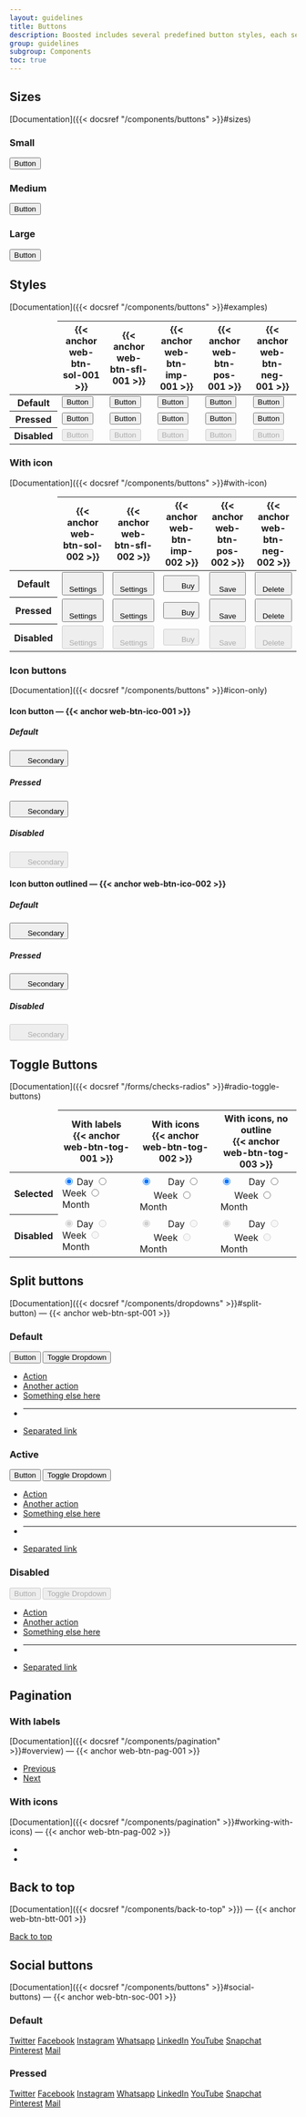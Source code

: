 ```yaml
---
layout: guidelines
title: Buttons
description: Boosted includes several predefined button styles, each serving its own semantic purpose, with a few extras thrown in for more control.
group: guidelines
subgroup: Components
toc: true
---
```



## Sizes

[Documentation]({{< docsref "/components/buttons" >}}#sizes)

<div class="row row-cols-lg-3 align-items-center">
  <div class="col">
    <h3 class="h6">Small</h3>
    <button type="button" class="btn btn-secondary btn-sm">Button</button>
  </div>
  <div class="col">
    <h3 class="h6">Medium</h3>
    <button type="button" class="btn btn-secondary">Button</button>
  </div>
  <div class="col">
    <h3 class="h6">Large</h3>
    <button type="button" class="btn btn-secondary btn-lg">Button</button>
  </div>
</div>


## Styles

[Documentation]({{< docsref "/components/buttons" >}}#examples)

<div class="table-responsive mt-4 mb-5" tabindex="0">
  <table class="table table-guidelines">
    <thead>
      <tr>
        <td></td>
        <th scope="col">{{< anchor web-btn-sol-001 >}}</th>
        <th scope="col">{{< anchor web-btn-sfl-001 >}}</th>
        <th scope="col">{{< anchor web-btn-imp-001 >}}</th>
        <th scope="col">{{< anchor web-btn-pos-001 >}}</th>
        <th scope="col">{{< anchor web-btn-neg-001 >}}</th>
      </tr>
    </thead>
    <tbody>
      <tr>
        <th scope="row">Default</th>
        <td>
          <button type="button" class="btn btn-secondary">Button</button>
        </td>
        <td>
          <button type="button" class="btn btn-info">Button</button>
        </td>
        <td>
          <button type="button" class="btn btn-primary">Button</button>
        </td>
        <td>
          <button type="button" class="btn btn-success">Button</button>
        </td>
        <td>
          <button type="button" class="btn btn-danger">Button</button>
        </td>
      </tr>
      <tr>
        <th scope="row">Pressed</th>
        <td>
          <button type="button" class="btn btn-secondary active">Button</button>
        </td>
        <td>
          <button type="button" class="btn btn-info active">Button</button>
        </td>
        <td>
          <button type="button" class="btn btn-primary active">Button</button>
        </td>
        <td>
          <button type="button" class="btn btn-success active">Button</button>
        </td>
        <td>
          <button type="button" class="btn btn-danger active">Button</button>
        </td>
      </tr>
      <tr>
        <th scope="row">Disabled</th>
        <td>
          <button type="button" class="btn btn-secondary" disabled>Button</button>
        </td>
        <td>
          <button type="button" class="btn btn-info" disabled>Button</button>
        </td>
        <td>
          <button type="button" class="btn btn-primary" disabled>Button</button>
        </td>
        <td>
          <button type="button" class="btn btn-success" disabled>Button</button>
        </td>
        <td>
          <button type="button" class="btn btn-danger" disabled>Button</button>
        </td>
      </tr>
    </tbody>
  </table>
</div>

### With icon

[Documentation]({{< docsref "/components/buttons" >}}#with-icon)

<div class="table-responsive mt-4 mb-5" tabindex="0">
  <table class="table table-guidelines">
    <thead>
      <tr>
        <td></td>
        <th scope="col">{{< anchor web-btn-sol-002 >}}</th>
        <th scope="col">{{< anchor web-btn-sfl-002 >}}</th>
        <th scope="col">{{< anchor web-btn-imp-002 >}}</th>
        <th scope="col">{{< anchor web-btn-pos-002 >}}</th>
        <th scope="col">{{< anchor web-btn-neg-002 >}}</th>
      </tr>
    </thead>
    <tbody>
      <tr>
        <th scope="row">Default</th>
        <td>
    <button type="button" class="btn btn-secondary">
      <svg width="1.25rem" height="1.25rem" fill="currentColor" class="me-1 overflow-visible">
        <use xlink:href="/docs/{{< param docs_version >}}/assets/img/boosted-sprite.svg#settings"/>
      </svg>
      Settings
    </button>
  </td>
        <td>
          <button type="button" class="btn btn-info">
            <svg width="1.25rem" height="1.25rem" fill="currentColor" class="me-1 overflow-visible">
              <use xlink:href="/docs/{{< param docs_version >}}/assets/img/boosted-sprite.svg#settings"/>
            </svg>
            Settings
          </button>
        </td>
        <td>
          <button type="button" class="btn btn-primary">
            <svg width="1.25rem" height="1.25rem" fill="currentColor" class="me-1 overflow-visible">
              <use xlink:href="/docs/{{< param docs_version >}}/assets/img/boosted-sprite.svg#buy"/>
            </svg>
            Buy
          </button>
        </td>
        <td>
          <button type="button" class="btn btn-success">
            <svg width="1.25rem" height="1.25rem" fill="currentColor" class="me-1 overflow-visible">
              <use xlink:href="/docs/{{< param docs_version >}}/assets/img/boosted-sprite.svg#tick"/>
            </svg>
            Save
          </button>
        </td>
        <td>
          <button type="button" class="btn btn-danger">
            <svg width="1.25rem" height="1.25rem" fill="currentColor" class="me-1 overflow-visible">
              <use xlink:href="/docs/{{< param docs_version >}}/assets/img/boosted-sprite.svg#delete"/>
            </svg>
            Delete
          </button>
        </td>
      </tr>
      <tr>
        <th scope="row">Pressed</th>
        <td>
          <button type="button" class="btn btn-secondary active">
            <svg width="1.25rem" height="1.25rem" fill="currentColor" class="me-1 overflow-visible">
              <use xlink:href="/docs/{{< param docs_version >}}/assets/img/boosted-sprite.svg#settings"/>
            </svg>
            Settings
          </button>
        </td>
        <td>
          <button type="button" class="btn btn-info active">
            <svg width="1.25rem" height="1.25rem" fill="currentColor" class="me-1 overflow-visible">
              <use xlink:href="/docs/{{< param docs_version >}}/assets/img/boosted-sprite.svg#settings"/>
            </svg>
            Settings
          </button>
        </td>
        <td>
          <button type="button" class="btn btn-primary active">
            <svg width="1.25rem" height="1.25rem" fill="currentColor" class="me-1 overflow-visible">
              <use xlink:href="/docs/{{< param docs_version >}}/assets/img/boosted-sprite.svg#buy"/>
            </svg>
            Buy
          </button>
        </td>
        <td>
          <button type="button" class="btn btn-success active">
            <svg width="1.25rem" height="1.25rem" fill="currentColor" class="me-1 overflow-visible">
              <use xlink:href="/docs/{{< param docs_version >}}/assets/img/boosted-sprite.svg#tick"/>
            </svg>
            Save
          </button>
        </td>
        <td>
          <button type="button" class="btn btn-danger active">
            <svg width="1.25rem" height="1.25rem" fill="currentColor" class="me-1 overflow-visible">
              <use xlink:href="/docs/{{< param docs_version >}}/assets/img/boosted-sprite.svg#delete"/>
            </svg>
            Delete
          </button>
        </td>
      </tr>
      <tr>
        <th scope="row">Disabled</th>
        <td>
          <button type="button" disabled class="btn btn-secondary">
            <svg width="1.25rem" height="1.25rem" fill="currentColor" class="me-1 overflow-visible">
              <use xlink:href="/docs/{{< param docs_version >}}/assets/img/boosted-sprite.svg#settings"/>
            </svg>
            Settings
          </button>
        </td>
        <td>
          <button type="button" disabled class="btn btn-info">
            <svg width="1.25rem" height="1.25rem" fill="currentColor" class="me-1 overflow-visible">
              <use xlink:href="/docs/{{< param docs_version >}}/assets/img/boosted-sprite.svg#settings"/>
            </svg>
            Settings
          </button>
        </td>
        <td>
          <button type="button" disabled class="btn btn-primary">
            <svg width="1.25rem" height="1.25rem" fill="currentColor" class="me-1 overflow-visible">
              <use xlink:href="/docs/{{< param docs_version >}}/assets/img/boosted-sprite.svg#buy"/>
            </svg>
            Buy
          </button>
        </td>
        <td>
          <button type="button" disabled class="btn btn-success">
            <svg width="1.25rem" height="1.25rem" fill="currentColor" class="me-1 overflow-visible">
              <use xlink:href="/docs/{{< param docs_version >}}/assets/img/boosted-sprite.svg#tick"/>
            </svg>
            Save
          </button>
        </td>
        <td>
          <button type="button" disabled class="btn btn-danger">
            <svg width="1.25rem" height="1.25rem" fill="currentColor" class="me-1 overflow-visible">
              <use xlink:href="/docs/{{< param docs_version >}}/assets/img/boosted-sprite.svg#delete"/>
            </svg>
            Delete
          </button>
        </td>
      </tr>
    </tbody>
  </table>
</div>

### Icon buttons

[Documentation]({{< docsref "/components/buttons" >}}#icon-only)

<div class="row row-cols-2 gy-3 mt-4 mb-5">
  <div class="col">
    <h4 class="h5">Icon button —&nbsp;{{< anchor web-btn-ico-001 >}}</h4>
    <div class="row row-cols-3 gy-3">
      <div>
        <h5 class="h6">Default</h5>
        <button type="button" class="btn btn-icon btn-no-outline">
          <svg width="1.25rem" height="1.25rem" fill="currentColor">
            <use xlink:href="/docs/{{< param docs_version >}}/assets/img/boosted-sprite.svg#delete"/>
          </svg>
          <span class="visually-hidden">Secondary</span>
        </button>
      </div>
      <div>
        <h5 class="h6">Pressed</h5>
        <button type="button" class="btn btn-icon btn-no-outline active">
          <svg width="1.25rem" height="1.25rem" fill="currentColor">
            <use xlink:href="/docs/{{< param docs_version >}}/assets/img/boosted-sprite.svg#delete"/>
          </svg>
          <span class="visually-hidden">Secondary</span>
        </button>
      </div>
      <div>
        <h5 class="h6">Disabled</h5>
        <button type="button" class="btn btn-icon btn-no-outline" disabled>
          <svg width="1.25rem" height="1.25rem" fill="currentColor">
            <use xlink:href="/docs/{{< param docs_version >}}/assets/img/boosted-sprite.svg#delete"/>
          </svg>
          <span class="visually-hidden">Secondary</span>
        </button>
      </div>
    </div>
  </div>
  <div class="col">
    <h4 class="h5">Icon button outlined —&nbsp;{{< anchor web-btn-ico-002 >}}</h4>
    <div class="row row-cols-3 gy-3">
      <div>
        <h5 class="h6">Default</h5>
        <button type="button" class="btn btn-icon btn-secondary">
          <svg width="1.25rem" height="1.25rem" fill="currentColor">
            <use xlink:href="/docs/{{< param docs_version >}}/assets/img/boosted-sprite.svg#delete"/>
          </svg>
          <span class="visually-hidden">Secondary</span>
        </button>
      </div>
      <div>
        <h5 class="h6">Pressed</h5>
        <button type="button" class="btn btn-icon btn-secondary active">
          <svg width="1.25rem" height="1.25rem" fill="currentColor">
            <use xlink:href="/docs/{{< param docs_version >}}/assets/img/boosted-sprite.svg#delete"/>
          </svg>
          <span class="visually-hidden">Secondary</span>
        </button>
      </div>
      <div>
        <h5 class="h6">Disabled</h5>
        <button type="button" class="btn btn-icon btn-secondary" disabled>
          <svg width="1.25rem" height="1.25rem" fill="currentColor">
            <use xlink:href="/docs/{{< param docs_version >}}/assets/img/boosted-sprite.svg#delete"/>
          </svg>
          <span class="visually-hidden">Secondary</span>
        </button>
      </div>
    </div>
  </div>
</div>

## Toggle Buttons

[Documentation]({{< docsref "/forms/checks-radios" >}}#radio-toggle-buttons)

<div class="table-responsive mt-4 mb-5" tabindex="0">
  <table class="table table-guidelines">
    <thead>
      <tr>
        <td></td>
        <th scope="col">With labels<br/>{{< anchor web-btn-tog-001 >}}</th>
        <th scope="col">With icons<br/>{{< anchor web-btn-tog-002 >}}</th>
        <th scope="col">With icons, no outline<br/>{{< anchor web-btn-tog-003 >}}</th>
      </tr>
    </thead>
      <tr>
        <th scope="row">Selected</th>
        <td>
          <div class="btn-group">
            <input type="radio" class="btn-check" name="options" id="option1" autocomplete="off" checked>
            <label class="btn" for="option1">Day</label>
            <input type="radio" class="btn-check" name="options" id="option2" autocomplete="off">
            <label class="btn" for="option2">Week</label>
            <input type="radio" class="btn-check" name="options" id="option3" autocomplete="off">
            <label class="btn" for="option3">Month</label>
          </div>
        </td>
        <td>
          <div class="btn-group">
            <input type="radio" class="btn-check" name="icons" id="option7" autocomplete="off" checked>
            <label class="btn btn-icon" for="option7">
              <svg width="1.25rem" height="1.25rem" fill="currentColor">
                <use xlink:href="/docs/{{< param docs_version >}}/assets/img/boosted-sprite.svg#day"/>
              </svg>
              <span class="visually-hidden">Day</span>
            </label>
            <input type="radio" class="btn-check" name="icons" id="option8" autocomplete="off">
            <label class="btn btn-icon" for="option8">
              <svg width="1.25rem" height="1.25rem" fill="currentColor">
                <use xlink:href="/docs/{{< param docs_version >}}/assets/img/boosted-sprite.svg#week"/>
              </svg>
              <span class="visually-hidden">Week</span>
            </label>
            <input type="radio" class="btn-check" name="icons" id="option9" autocomplete="off">
            <label class="btn btn-icon" for="option9">
              <svg width="1.25rem" height="1.25rem" fill="currentColor">
                <use xlink:href="/docs/{{< param docs_version >}}/assets/img/boosted-sprite.svg#month"/>
              </svg>
              <span class="visually-hidden">Month</span>
            </label>
          </div>
        </td>
        <td>
          <div class="btn-group">
            <input type="radio" class="btn-check" name="borderless" id="option13" autocomplete="off" checked>
            <label class="btn btn-icon btn-no-outline" for="option13">
              <svg width="1.25rem" height="1.25rem" fill="currentColor">
                <use xlink:href="/docs/{{< param docs_version >}}/assets/img/boosted-sprite.svg#day"/>
              </svg>
              <span class="visually-hidden">Day</span>
            </label>
            <input type="radio" class="btn-check btn-check-no-outline" name="borderless" id="option14" autocomplete="off">
            <label class="btn btn-icon btn-no-outline" for="option14">
              <svg width="1.25rem" height="1.25rem" fill="currentColor">
                <use xlink:href="/docs/{{< param docs_version >}}/assets/img/boosted-sprite.svg#week"/>
              </svg>
              <span class="visually-hidden">Week</span>
            </label>
            <input type="radio" class="btn-check btn-check-no-outline" name="borderless" id="option15" autocomplete="off">
            <label class="btn btn-icon btn-no-outline" for="option15">
              <svg width="1.25rem" height="1.25rem" fill="currentColor">
                <use xlink:href="/docs/{{< param docs_version >}}/assets/img/boosted-sprite.svg#month"/>
              </svg>
              <span class="visually-hidden">Month</span>
            </label>
          </div>
        </td>
      </tr>
      <tr>
        <th scope="row">Disabled</th>
        <td>
          <div class="btn-group">
            <input type="radio" class="btn-check" name="disabled-options" id="option4" autocomplete="off" disabled checked>
            <label class="btn" for="option4">Day</label>
            <input type="radio" class="btn-check" name="disabled-options" id="option5" autocomplete="off" disabled>
            <label class="btn" for="option5">Week</label>
            <input type="radio" class="btn-check" name="disabled-options" id="option6" autocomplete="off" disabled>
            <label class="btn" for="option6">Month</label>
          </div>
        </td>
        <td>
          <div class="btn-group">
            <input type="radio" class="btn-check" name="disabled-icons" id="option10" autocomplete="off" disabled checked>
            <label class="btn btn-icon" for="option10">
              <svg width="1.25rem" height="1.25rem" fill="currentColor">
                <use xlink:href="/docs/{{< param docs_version >}}/assets/img/boosted-sprite.svg#day"/>
              </svg>
              <span class="visually-hidden">Day</span>
            </label>
            <input type="radio" class="btn-check" name="disabled-icons" id="option11" autocomplete="off" disabled>
            <label class="btn btn-icon" for="option11">
              <svg width="1.25rem" height="1.25rem" fill="currentColor">
                <use xlink:href="/docs/{{< param docs_version >}}/assets/img/boosted-sprite.svg#week"/>
              </svg>
              <span class="visually-hidden">Week</span>
            </label>
            <input type="radio" class="btn-check" name="disabled-icons" id="option12" autocomplete="off" disabled>
            <label class="btn btn-icon" for="option12">
              <svg width="1.25rem" height="1.25rem" fill="currentColor">
                <use xlink:href="/docs/{{< param docs_version >}}/assets/img/boosted-sprite.svg#month"/>
              </svg>
              <span class="visually-hidden">Month</span>
            </label>
          </div>
        </td>
        <td>
          <div class="btn-group">
            <input type="radio" class="btn-check" name="disabled-borderless" id="option16" autocomplete="off" disabled checked>
            <label class="btn btn-icon btn-no-outline" for="option16">
              <svg width="1.25rem" height="1.25rem" fill="currentColor">
                <use xlink:href="/docs/{{< param docs_version >}}/assets/img/boosted-sprite.svg#day"/>
              </svg>
              <span class="visually-hidden">Day</span>
            </label>
            <input type="radio" class="btn-check btn-check-no-outline" name="disabled-borderless" id="option17" autocomplete="off" disabled>
            <label class="btn btn-icon btn-no-outline" for="option17">
              <svg width="1.25rem" height="1.25rem" fill="currentColor">
                <use xlink:href="/docs/{{< param docs_version >}}/assets/img/boosted-sprite.svg#week"/>
              </svg>
              <span class="visually-hidden">Week</span>
            </label>
            <input type="radio" class="btn-check btn-check-no-outline" name="disabled-borderless" id="option18" autocomplete="off" disabled>
            <label class="btn btn-icon btn-no-outline" for="option18">
              <svg width="1.25rem" height="1.25rem" fill="currentColor">
                <use xlink:href="/docs/{{< param docs_version >}}/assets/img/boosted-sprite.svg#month"/>
              </svg>
              <span class="visually-hidden">Month</span>
            </label>
          </div>
        </td>
      </tr>
    <tbody>
    </tbody>
  </table>
</div>

## Split buttons

[Documentation]({{< docsref "/components/dropdowns" >}}#split-button)&nbsp;—&nbsp;{{< anchor web-btn-spt-001 >}}

<div class="row gy-3 mt-4 mb-5">
  <div class="col-3">
    <h3 class="h6">Default</h3>
  </div>
  <div class="col-9">
    <div class="btn-group">
      <button type="button" class="btn btn-secondary">Button</button>
      <button type="button" class="btn btn-secondary dropdown-toggle dropdown-toggle-split" data-bs-toggle="dropdown" aria-expanded="false">
        <span class="visually-hidden">Toggle Dropdown</span>
      </button>
      <ul class="dropdown-menu">
        <li><a class="dropdown-item" href="#">Action</a></li>
        <li><a class="dropdown-item" href="#">Another action</a></li>
        <li><a class="dropdown-item" href="#">Something else here</a></li>
        <li><hr class="dropdown-divider"></li>
        <li><a class="dropdown-item" href="#">Separated link</a></li>
      </ul>
    </div>
  </div>
  <div class="col-3">
    <h3 class="h6">Active</h3>
  </div>
  <div class="col-9">
    <div class="btn-group">
      <button type="button" class="btn btn-secondary active">Button</button>
      <button type="button" class="btn btn-secondary dropdown-toggle dropdown-toggle-split" data-bs-toggle="dropdown" aria-expanded="false">
        <span class="visually-hidden">Toggle Dropdown</span>
      </button>
      <ul class="dropdown-menu">
        <li><a class="dropdown-item" href="#">Action</a></li>
        <li><a class="dropdown-item" href="#">Another action</a></li>
        <li><a class="dropdown-item" href="#">Something else here</a></li>
        <li><hr class="dropdown-divider"></li>
        <li><a class="dropdown-item" href="#">Separated link</a></li>
      </ul>
    </div>
  </div>
  <div class="col-3">
    <h3 class="h6">Disabled</h3>
  </div>
  <div class="col-9">
    <div class="btn-group">
      <button type="button" class="btn btn-secondary" disabled>Button</button>
      <button type="button" class="btn btn-secondary dropdown-toggle dropdown-toggle-split" data-bs-toggle="dropdown" aria-expanded="false" disabled>
        <span class="visually-hidden">Toggle Dropdown</span>
      </button>
      <ul class="dropdown-menu">
        <li><a class="dropdown-item" href="#">Action</a></li>
        <li><a class="dropdown-item" href="#">Another action</a></li>
        <li><a class="dropdown-item" href="#">Something else here</a></li>
        <li><hr class="dropdown-divider"></li>
        <li><a class="dropdown-item" href="#">Separated link</a></li>
      </ul>
    </div>
  </div>
</div>

## Pagination

<div class="row row-cols-1 row-cols-lg-2 mb-5">
  <div class="col">

  ### With labels

  [Documentation]({{< docsref "/components/pagination" >}}#overview)&nbsp;—&nbsp;{{< anchor web-btn-pag-001 >}}

  <nav aria-label="Page navigation example">
    <ul class="pagination">
      <li class="page-item"><a class="page-link" href="#">Previous</a></li>
      <li class="page-item"><a class="page-link" href="#">Next</a></li>
    </ul>
  </nav>
  </div>
  <div class="col">

  ### With icons

  [Documentation]({{< docsref "/components/pagination" >}}#working-with-icons)&nbsp;—&nbsp;{{< anchor web-btn-pag-002 >}}

  <nav aria-label="Page navigation example with icons">
    <ul class="pagination">
      <li class="page-item"><a class="page-link" href="#" aria-label="Previous"></a></li>
      <li class="page-item"><a class="page-link" href="#" aria-label="Next"></a></li>
    </ul>
  </nav>
  </div>
</div>

## Back to top

[Documentation]({{< docsref "/components/back-to-top" >}})&nbsp;—&nbsp;{{< anchor web-btn-btt-001 >}}

<nav aria-label="Icon only back to top example" class="back-to-top position-static">
  <a href="#top" class="back-to-top-link position-static btn btn-icon btn-secondary" title="Back to top">
    <span class="visually-hidden">Back to top</span>
  </a>
</nav>


## Social buttons

[Documentation]({{< docsref "/components/buttons" >}}#social-buttons)&nbsp;—&nbsp;{{< anchor web-btn-soc-001 >}}

<div class="row gy-3 mb-5">
  <div class="col-2">
    <h3 class="h6">Default</h3>
  </div>
  <div class="col-10">
    <a href="/" class="btn btn-icon btn-social btn-twitter"><span class="visually-hidden">Twitter</span></a>
    <a href="/" class="btn btn-icon btn-social btn-facebook"><span class="visually-hidden">Facebook</span></a>
    <a href="/" class="btn btn-icon btn-social btn-instagram"><span class="visually-hidden">Instagram</span></a>
    <a href="/" class="btn btn-icon btn-social btn-whatsapp"><span class="visually-hidden">Whatsapp</span></a>
    <a href="/" class="btn btn-icon btn-social btn-linkedin"><span class="visually-hidden">LinkedIn</span></a>
    <a href="/" class="btn btn-icon btn-social btn-youtube"><span class="visually-hidden">YouTube</span></a>
    <a href="/" class="btn btn-icon btn-social btn-snapchat"><span class="visually-hidden">Snapchat</span></a>
    <a href="/" class="btn btn-icon btn-social btn-pinterest"><span class="visually-hidden">Pinterest</span></a>
    <a href="/" class="btn btn-icon btn-social btn-mail"><span class="visually-hidden">Mail</span></a>
  </div>
  <div class="col-2">
    <h3 class="h6">Pressed</h3>
  </div>
  <div class="col-10">
    <a href="/" class="btn btn-icon btn-social btn-twitter active"><span class="visually-hidden">Twitter</span></a>
    <a href="/" class="btn btn-icon btn-social btn-facebook active"><span class="visually-hidden">Facebook</span></a>
    <a href="/" class="btn btn-icon btn-social btn-instagram active"><span class="visually-hidden">Instagram</span></a>
    <a href="/" class="btn btn-icon btn-social btn-whatsapp active"><span class="visually-hidden">Whatsapp</span></a>
    <a href="/" class="btn btn-icon btn-social btn-linkedin active"><span class="visually-hidden">LinkedIn</span></a>
    <a href="/" class="btn btn-icon btn-social btn-youtube active"><span class="visually-hidden">YouTube</span></a>
    <a href="/" class="btn btn-icon btn-social btn-snapchat active"><span class="visually-hidden">Snapchat</span></a>
    <a href="/" class="btn btn-icon btn-social btn-pinterest active"><span class="visually-hidden">Pinterest</span></a>
    <a href="/" class="btn btn-icon btn-social btn-mail active"><span class="visually-hidden">Mail</span></a>
  </div>
</div>
